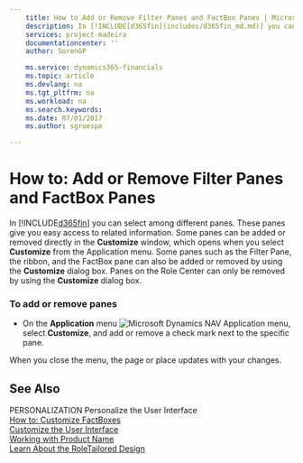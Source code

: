 ```yaml
---
    title: How to Add or Remove Filter Panes and FactBox Panes | Microsoft Docs
    description: In [!INCLUDE[d365fin](includes/d365fin_md.md)] you can select among different panes. These panes give you easy access to related information. Some panes can be added or removed directly in the **Customize** window, which opens when you select **Customize** from the Application menu. Some panes such as the Filter Pane, the ribbon, and the FactBox pane can also be added or removed by using the **Customize** dialog box. Panes on the Role Center can only be removed by using the **Customize** dialog box.
    services: project-madeira
    documentationcenter: ''
    author: SorenGP

    ms.service: dynamics365-financials
    ms.topic: article
    ms.devlang: na
    ms.tgt_pltfrm: na
    ms.workload: na
    ms.search.keywords:
    ms.date: 07/01/2017
    ms.author: sgroespe

---
```

# How to: Add or Remove Filter Panes and FactBox Panes
In [!INCLUDE[d365fin](includes/d365fin_md.md)] you can select among different panes. These panes give you easy access to related information. Some panes can be added or removed directly in the **Customize** window, which opens when you select **Customize** from the Application menu. Some panes such as the Filter Pane, the ribbon, and the FactBox pane can also be added or removed by using the **Customize** dialog box. Panes on the Role Center can only be removed by using the **Customize** dialog box.  
  
### To add or remove panes  
  
-   On the **Application** menu ![Microsoft Dynamics NAV Application menu](../media/rtc_applicationmenu.png "RTC_ApplicationMenu"), select **Customize**, and add or remove a check mark next to the specific pane.  
  
 When you close the menu, the page or place updates with your changes.  
  
## See Also  
 PERSONALIZATION Personalize the User Interface   
 [How to: Customize FactBoxes](../how-to-customize-factboxes.md)   
 [Customize the User Interface](../customize-the-user-interface.md)   
 [Working with Product Name](../working-with-$-p_1-product-name-$-.md)   
 [Learn About the RoleTailored Design](../learn-about-the-roletailored-design.md)